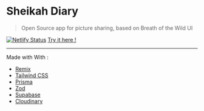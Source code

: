 # Sheikah Diary

> Open Source app for picture sharing, based on Breath of the Wild UI

[![Netlify Status](https://api.netlify.com/api/v1/badges/c8b44a56-b68d-48d7-8d76-8133dd733835/deploy-status)](https://app.netlify.com/sites/sheikah-diary/deploys)
[Try it here !](https://sheikah-diary.netlify.app/)

---

Made with With :

- [Remix](https://github.com/remix-run/remix)
- [Tailwind CSS](https://github.com/tailwindlabs/tailwindcss)
- [Prisma](https://github.com/prisma/prisma)
- [Zod](https://github.com/colinhacks/zod)
- [Supabase](https://github.com/supabase/supabase)
- [Cloudinary](https://github.com/cloudinary/cloudinary_npm)
